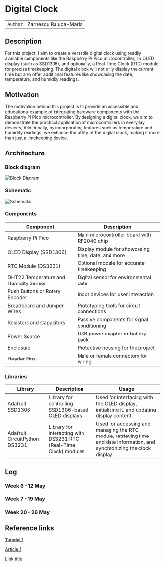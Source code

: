 # Digital Clock

| | |
|-|-|
|`Author` | Zarnescu Raluca-Maria

## Description
For this project, I aim to create a versatile digital clock using readily available components like the Raspberry Pi Pico microcontroller, an OLED display (such as SSD1306), and optionally, a Real-Time Clock (RTC) module for precise timekeeping. 
The digital clock will not only display the current time but also offer additional features like showcasing the date, temperature, and humidity readings. 
## Motivation
The motivation behind this project is to provide an accessible and educational example of integrating hardware components with the Raspberry Pi Pico microcontroller. 
By designing a digital clock, we aim to demonstrate the practical application of microcontrollers in everyday devices, 
Additionally, by incorporating features such as temperature and humidity readings, we enhance the utility of the digital clock, making it more than just a timekeeping device.
## Architecture

### Block diagram

<!-- Make sure the path to the picture is correct -->
![Block Diagram](schematics/schema.png)

### Schematic

![Schematic](schematics/kicad_schematic.png)

### Components

| Component | Description |
|---------|-------------|
| Raspberry Pi Pico	| Main microcontroller board with RP2040 chip	
| OLED Display (SSD1306) |	Display module for showcasing time, date, and more	
| RTC Module (DS3231) |	Optional module for accurate timekeeping	
| DHT22 Temperature and Humidity Sensor |	Digital sensor for environmental data	
| Push Buttons or Rotary Encoder |	Input devices for user interaction	
| Breadboard and Jumper Wires	| Prototyping tools for circuit connections	
| Resistors and Capacitors |	Passive components for signal conditioning	
| Power Source | USB power adapter or battery pack	
| Enclosure | Protective housing for the project	
| Header Pins	| Male or female connectors for wiring	


### Libraries

<!-- This is just an example, fill in the table with your actual components -->

| Library | Description | Usage |
|---------|-------------|-------|
| Adafruit SSD1306 | Library for controlling SSD1306-based OLED displays  | Used for interfacing with the OLED display, initializing it, and updating display content. |
| Adafruit CircuitPython DS3231 | Library for interacting with DS3231 RTC (Real-Time Clock) modules | Used for accessing and managing the RTC module, retrieving time and date information, and synchronizing the clock display.  |

## Log

<!-- write every week your progress here -->

### Week 6 - 12 May

### Week 7 - 19 May

### Week 20 - 26 May


## Reference links

<!-- Fill in with appropriate links and link titles -->

[Tutorial 1](https://www.youtube.com/watch?v=wdgULBpRoXk&t=1s&ab_channel=BenEater)

[Article 1](https://www.explainthatstuff.com/induction-motors.html)

[Link title](https://projecthub.arduino.cc/)
